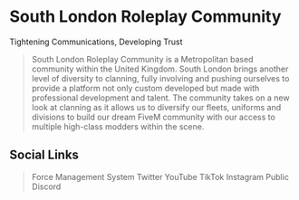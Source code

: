 # South London Roleplay Community
Tightening Communications, Developing Trust

> South London Roleplay Community is a Metropolitan based community within the United Kingdom. South London brings another level of diversity to clanning, fully involving and pushing ourselves to provide a platform not only custom developed but made with professional development and talent. The community takes on a new look at clanning as it allows us to diversify our fleets, uniforms and divisions to build our dream FiveM community with our access to multiple high-class modders within the scene.

## Social Links
> Force Management System
> Twitter
> YouTube
> TikTok
> Instagram
> Public Discord
